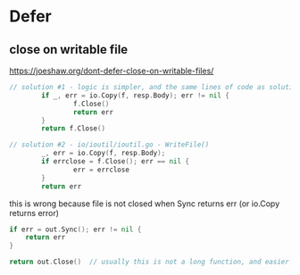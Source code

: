 # Defer
## close on writable file
https://joeshaw.org/dont-defer-close-on-writable-files/
```go
// solution #1 - logic is simpler, and the same lines of code as solution #2
        if _, err = io.Copy(f, resp.Body); err != nil {
                f.Close()
                return err
        }
        return f.Close()

// solution #2 - io/ioutil/ioutil.go - WriteFile()
        _, err = io.Copy(f, resp.Body);
        if errclose = f.Close(); err == nil {
                err = errclose
        }
        return err

```

this is wrong because file is not closed when Sync returns err (or io.Copy returns error)
```go
if err = out.Sync(); err != nil {
    return err
}

return out.Close()  // usually this is not a long function, and easier to make sure that it is closed.
```
## 
